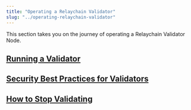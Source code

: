 ```yaml
---
title: "Operating a Relaychain Validator"
slug: "../operating-relaychain-validator"
---
```

This section takes you on the journey of operating a Relaychain Validator Node.

## [Running a Validator](/04-components/06-blockchain-infrastructure/02-operating-relaychain-validator/01-running-a-validator.md)

## [Security Best Practices for Validators](/04-components/06-blockchain-infrastructure/02-operating-relaychain-validator/02-security-best-practices-for-validators.md)

## [How to Stop Validating](/04-components/06-blockchain-infrastructure/02-operating-relaychain-validator/03-how-to-stop-validating.md)
